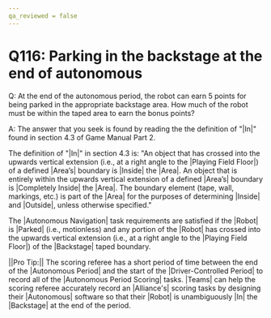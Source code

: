 ```yaml
---
qa_reviewed = false
---
```


# Q116: Parking in the backstage at the end of autonomous

Q: At the end of the autonomous period, the robot can earn 5 points for being parked in the appropriate backstage area. How much of the robot must be within the taped area to earn the bonus points?

A: The answer that you seek is found by reading the the definition of "|In|" found in section 4.3 of Game Manual Part 2.

The definition of "|In|" in section 4.3 is:  "An object that has crossed into the upwards vertical extension (i.e., at a right angle to the |Playing Field Floor|) of a defined |Area’s| boundary is |Inside| the |Area|. An object that is entirely within the upwards vertical extension of a defined |Area’s| boundary is |Completely Inside| the |Area|. The boundary element (tape, wall, markings, etc.) is part of the |Area| for the purposes of determining |Inside| and |Outside|, unless otherwise specified."

The |Autonomous Navigation| task requirements are satisfied if the |Robot| is |Parked| (i.e., motionless) and any portion of the |Robot| has crossed into the upwards vertical extension (i.e., at a right angle to the |Playing Field Floor|) of the |Backstage| taped boundary.

||Pro Tip:|| The scoring referee has a short period of time between the end of the |Autonomous Period| and the start of the |Driver-Controlled Period| to record all of the |Autonomous Period Scoring| tasks. |Teams| can help the scoring referee accurately record an |Alliance's| scoring tasks by designing their |Autonomous| software so that their |Robot| is unambiguously |In| the |Backstage| at the end of the period.